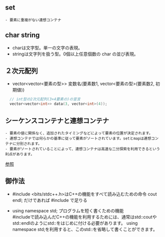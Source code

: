 ## set
    - 要素に重複がない連想コンテナ

## char string
- charは文字型。単一の文字の表現。
- stringは文字列を扱う型。0個以上任意個数の char の並び表現。

## ２次元配列
- vector<vector<要素の型>> 変数名(要素数1, vector<要素の型>(要素数2, 初期値))
```C++
  // int型の2次元配列(3×4要素の)の宣言
  vector<vector<int>> data(3, vector<int>(4));

```


## シーケンスコンテナと連想コンテナ
    - 要素の値に関係なく、追加されたタイミングなどによって要素の位置が決定されます。
    - 連想コンテナでは何らかの基準に従って要素がソートされています。setとmapは連想コンテナに分別されます。
    - 要素がソートされていることによって、連想コンテナは高速な二分探索を利用できるという利点があります。
[参照](https://programgenjin.hatenablog.com/entry/2019/03/02/141225)


## 御作法
- #include <bits/stdc++.h>はC++の機能をすべて読み込むための命令
cout endl; だけであれば #include <iostream> で足りる

- using namespace std; プログラムを短く書くための機能   
    #includeで読み込んだC++の機能を利用するためには、通常はstd::coutやstd::endlのようにstd::をはじめに付ける必要があります。
using namespace std;を利用すると、このstd::を省略して書くことができます。